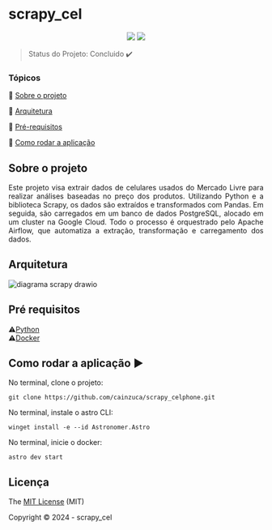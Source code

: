 <h1>scrapy_cel</h1> 

<p align="center">
  <img src="http://img.shields.io/static/v1?label=License&message=MIT&color=green&style=for-the-badge"/>
   <img src="http://img.shields.io/static/v1?label=STATUS&message=CONCLUIDO&color=GREEN&style=for-the-badge"/>
</p>

> Status do Projeto: Concluido :heavy_check_mark:

### Tópicos 

:small_blue_diamond: [Sobre o projeto](#sobre-o-projeto)

:small_blue_diamond: [Arquitetura](#arquitetura)

:small_blue_diamond: [Pré-requisitos](#pré-requisitos)

:small_blue_diamond: [Como rodar a aplicação](#como-rodar-a-aplicação-arrow_forward)


## Sobre o projeto 

<p align="justify">
  Este projeto visa extrair dados de celulares usados do Mercado Livre para realizar análises baseadas no preço dos produtos. Utilizando Python e a biblioteca Scrapy, os dados são extraídos e transformados com Pandas. Em seguida, são carregados em um banco de dados PostgreSQL, alocado em um cluster na Google Cloud. Todo o processo é orquestrado pelo Apache Airflow, que automatiza a extração, transformação e carregamento dos dados.
</p>

## Arquitetura

  ![diagrama scrapy drawio](https://github.com/user-attachments/assets/75f6fae0-74ea-459d-9a06-b53431c36fa5)

## Pré requisitos

:warning:[Python](https://www.python.org/downloads/) <br>
:warning:[Docker](https://www.docker.com/products/docker-desktop/) <br>

## Como rodar a aplicação :arrow_forward:

No terminal, clone o projeto: 

```
git clone https://github.com/cainzuca/scrapy_celphone.git
```

No terminal, instale o astro CLI: 

```
winget install -e --id Astronomer.Astro
```

No terminal, inicie o docker: 

```
astro dev start
```

## Licença 

The [MIT License]() (MIT)

Copyright :copyright: 2024 - scrapy_cel
